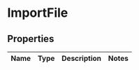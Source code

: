 
# ImportFile

## Properties
Name | Type | Description | Notes
------------ | ------------- | ------------- | -------------



